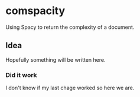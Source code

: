 # comspacity
Using Spacy to return the complexity of a document.
## Idea
Hopefully something will be written here.
### Did it work
I don't know if my last chage worked so here we are.